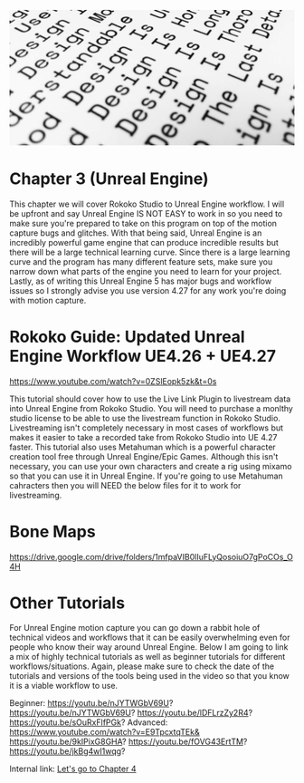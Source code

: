 ![Image of Rams' 10 principles of good design](/assets/image.jpg)

# Chapter 3 (Unreal Engine)

This chapter we will cover Rokoko Studio to Unreal Engine workflow. I will be upfront and say Unreal Engine IS NOT EASY to work in so you need to make sure you're prepared to take on this program on top of the motion capture bugs and glitches. With that being said, Unreal Engine is an incredibly powerful game engine that can produce incredible results but there will be a large technical learning curve. Since there is a large learning curve and the program has many different feature sets, make sure you narrow down what parts of the engine you need to learn for your project. Lastly, as of writing this Unreal Engine 5 has major bugs and workflow issues so I strongly advise you use version 4.27 for any work you're doing with motion capture.

# Rokoko Guide: Updated Unreal Engine Workflow UE4.26 + UE4.27

https://www.youtube.com/watch?v=0ZSlEopk5zk&t=0s

This tutorial should cover how to use the Live Link Plugin to livestream data into Unreal Engine from Rokoko Studio. You will need to purchase a monlthy studio license to be able to use the livestream function in Rokoko Studio. Livestreaming isn't completely necessary in most cases of workflows but makes it easier to take a recorded take from Rokoko Studio into UE 4.27 faster. This tutorial also uses Metahuman which is a powerful character creation tool free through Unreal Engine/Epic Games. Although this isn't necessary, you can use your own characters and create a rig using mixamo so that you can use it in Unreal Engine. If you're going to use Metahuman cahracters then you will NEED the below files for it to work for livestreaming. 

# Bone Maps

https://drive.google.com/drive/folders/1mfpaVIB0lIuFLyQosoiuO7gPoCOs_O4H

# Other Tutorials

For Unreal Engine motion capture you can go down a rabbit hole of technical videos and workflows that it can be easily overwhelming even for people who know their way around Unreal Engine. Below I am going to link a mix of highly technical tutorials as well as beginner tutorials for different workflows/situations. Again, please make sure to check the date of the tutorials and versions of the tools being used in the video so that you know it is a viable workflow to use. 

Beginner:
https://youtu.be/nJYTWGbV69U?
https://youtu.be/nJYTWGbV69U?
https://youtu.be/lDFLrzZy2R4?
https://youtu.be/sOuRxFlfPGk?
Advanced:
https://www.youtube.com/watch?v=E9TpcxtqTEk&
https://youtu.be/9kIPixG8GHA?
https://youtu.be/fOVG43ErtTM?
https://youtu.be/jkBg4wI1wqg?

Internal link: [Let's go to Chapter 4](/pages/chapter-4.md)
